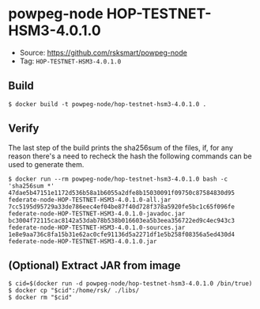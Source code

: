 # powpeg-node HOP-TESTNET-HSM3-4.0.1.0

* Source: https://github.com/rsksmart/powpeg-node
* Tag: `HOP-TESTNET-HSM3-4.0.1.0`

## Build

```
$ docker build -t powpeg-node/hop-testnet-hsm3-4.0.1.0 .
```

## Verify

The last step of the build prints the sha256sum of the files, if, for any reason there's a need to recheck the hash the following commands can be used to generate them.

```
$ docker run --rm powpeg-node/hop-testnet-hsm3-4.0.1.0 bash -c 'sha256sum *'
47dae5b47151e1172d536b58a1b6055a2dfe8b15030091f09750c87584830d95  federate-node-HOP-TESTNET-HSM3-4.0.1.0-all.jar
7cc5195d95729a33de786eec4ef04be87f40d728f378a5920fe5bc1c65f096fe  federate-node-HOP-TESTNET-HSM3-4.0.1.0-javadoc.jar
bc3004f72115cac8142a53dab78b538b016603ea5b3eea356722ed9c4ec943c3  federate-node-HOP-TESTNET-HSM3-4.0.1.0-sources.jar
1e8e9aa736c8fa15b31e62ac0cfe91136d5a2271df1e5b258f08356a5ed430d4  federate-node-HOP-TESTNET-HSM3-4.0.1.0.jar
```

## (Optional) Extract JAR from image

```
$ cid=$(docker run -d powpeg-node/hop-testnet-hsm3-4.0.1.0 /bin/true)
$ docker cp "$cid":/home/rsk/ ./libs/
$ docker rm "$cid"
```
